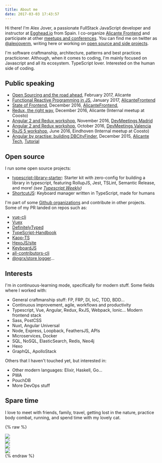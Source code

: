 ```yaml
---
title: About me
date: 2017-03-03 17:43:57
---
```


Hi there! I'm Alex Jover, a passionate FullStack JavaScript developer and instructor at [Egghead.io](https://egghead.io/instructors/alex-jover-morales) from Spain. I co-organize [Alicante Frontend](https://www.meetup.com/Alicante-Frontend/) and participate at other [meetups and conferences](#Public-speaking). You can find me on twitter as [@alexjoverm](https://twitter.com/alexjoverm), writing here or working on [open source and side projects](https://github.com/alexjoverm).

I'm software craftmanship, architecture, patterns and best practices practicioner. Although, when it comes to coding, I'm mainly focused on Javascript and all its ecosystem. TypeScript lover. Interested on the human side of coding.

## Public speaking

- [Open Sourcing and the road ahead](https://docs.google.com/presentation/d/11xNQroYsmKTpLfzQewJWL4NCm1VEETIN9YLFDzgwBkM/edit?usp=sharing), February 2017, Alicante
- [Functional Reactive Programming in JS](https://goo.gl/6nujMv), January 2017, [AlicanteFrontend](https://www.meetup.com/Alicante-Frontend/events/236821806/)
- [State of Frontend](https://goo.gl/6nujMv), December 2016, [AlicanteFrontend](https://www.meetup.com/Alicante-Frontend/events/236112157/),
- [Redux, the right way](https://goo.gl/oBQq5v), December 2016, Alicante (Internal meetup at Coosto)
- [Angular 2 and Redux workshop](https://goo.gl/chyFAh), November 2016, [DevMeetings Madrid](https://www.meetup.com/DevMeetings-Madrid/events/235570340/)
- [Angular 2 and Redux workshop](https://goo.gl/chyFAh), October 2016, [DevMeetings Valencia](https://www.meetup.com/DevMeetings-Valencia/events/234262507/)
- [RxJS 5 workshop](https://goo.gl/X8BSL5), June 2016, Eindhoven (Internal meetup at Coosto)
- [Angular by practise: building DBCityFinder](https://goo.gl/m2ts24), December 2015, [Alicante Tech](https://www.meetup.com/AlicanteTech/events/225370473/), [Tutorial](https://github.com/alexjoverm/MeetUp_DBCityFinder)

## Open source

I run some open source projects:

- [typescript-library-starter](https://github.com/alexjoverm/typescript-library-starter): Starter kit with zero-config for building a library in typescript, featuring RollupJS, Jest, TSLint, Semantic Release, and more! _(see [Typescript Weekly](http://eepurl.com/cDFMIH))_
- [ShortcutJS](https://github.com/coosto/ShortcutJS/): Keyboard manager written in TypeScript, made for humans

I'm part of some [Github organizations](https://github.com/alexjoverm) and contribute in other projects. Some of my PR landed on repos such as:

 - [vue-cli](https://github.com/vuejs/vue-cli)
 - [Vuex](https://github.com/vuejs/vuex)
 - [DefinitelyTyped](https://github.com/DefinitelyTyped/DefinitelyTyped)
 - [TypeScript-Handbook](https://github.com/Microsoft/TypeScript-Handbook)
 - [Kaop-TS](https://github.com/k1r0s/kaop-ts)
 - [HexoJS/site](https://github.com/hexojs/site)
 - [KeyboardJS](https://github.com/RobertWHurst/KeyboardJS)
 - [all-contributors-cli](https://github.com/jfmengels/all-contributors-cli)
 - [@ngrx/store logger](https://github.com/btroncone/ngrx-store-logger)...

## Interests

I'm in continuous-learning mode, specifically for modern stuff. Some fields where I worked with:

- General craftmanship stuff: FP, FRP, DI, IoC, TDD, BDD...
- Continuous improvement, agile, workflows and productivity
- Typescript, Vue, Angular, Redux, RxJS, Webpack, Ionic... Modern frontend stack
- Sass, PostCSS
- Nuxt, Angular Universal
- Node, Express, Loopback, FeathersJS, APIs
- Microservices, Docker
- SQL, NoSQL, ElasticSearch, Redis, Neo4j
- Hexo
- GraphQL, ApolloStack

Others that I haven't touched yet, but interested in:

- Other modern languages: Elixir, Haskell, Go...
- PWA
- PouchDB
- More DevOps stuff


## Spare time

I love to meet with friends, family, travel, getting lost in the nature, practice body combat, running, and spend time with my lovely cat.


{% raw %}
<div class="about fluid-container">
  <div class="row">
    <div class="col-sm-6">
      <img class="img-responsive" src="/about/kiara.jpg"></img>
    </div>
    <div class="col-sm-6">
      <img class="img-responsive" src="/about/kiara2.jpg"></img>
    </div>
  </div>
  <div class="row">
    <div class="col-sm-6">
      <img class="img-responsive" src="/about/salzburg.jpg"></img>
    </div>
    <div class="col-sm-6">
      <img class="img-responsive" src="/about/nature.jpg"></img>
    </div>
  </div>
</div>
{% endraw %}